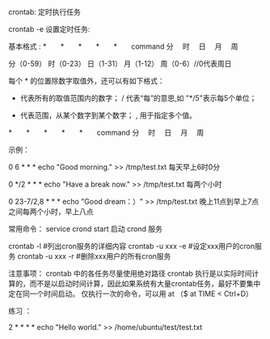 crontab: 定时执行任务

crontab -e 设置定时任务:

基本格式 :
*　　*　　*　　*　　*　　command
分　 时　 日　 月　 周　


分（0-59） 时（0-23） 日（1-31） 月（1-12） 周（0-6）//0代表周日

每个 * 的位置除数字取值外，还可以有如下格式：

* 代表所有的取值范围内的数字；
/ 代表“每”的意思,如 "*/5"表示每5个单位；
- 代表范围，从某个数字到某个数字；
, 用于指定多个值。


*　　*　　*　　*　　*　　command
分　 时　 日　 月　 周　

示例：

0 6 * * * echo "Good morning." >> /tmp/test.txt
每天早上6时0分

0 */2 * * * echo "Have a break now." >> /tmp/test.txt
每两个小时

0 23-7/2,8 * * * echo "Good dream：）" >> /tmp/test.txt
晚上11点到早上7点之间每两个小时，早上八点


常用命令：
service crond start 启动 crond 服务

crontab -l #列出cron服务的详细内容
crontab -u xxx -e #设定xxx用户的cron服务
crontab -u xxx -r #删除xxx用户的所有cron服务

注意事项：
crontab 中的各任务尽量使用绝对路径 
crontab 执行是以实际时间计算的，而不是以启动时间计算，因此如果系统有大量crontab任务，最好不要集中定在同一个时间启动。
仅执行一次的命令，可以用 at （$ at TIME < Ctrl+D）



练习 ：


2 * * * * echo "Hello world." >> /home/ubuntu/test/test.txt